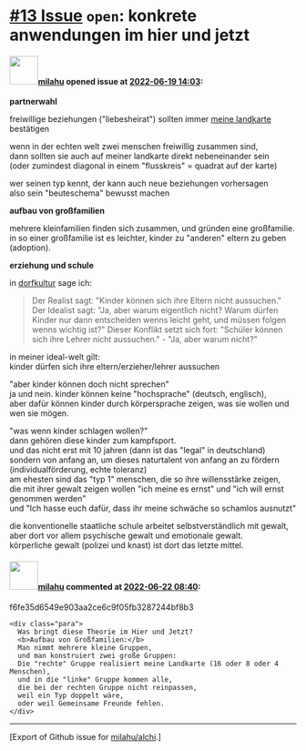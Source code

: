 # [\#13 Issue](https://github.com/milahu/alchi/issues/13) `open`: konkrete anwendungen im hier und jetzt

#### <img src="https://avatars.githubusercontent.com/u/12958815?v=4" width="50">[milahu](https://github.com/milahu) opened issue at [2022-06-19 14:03](https://github.com/milahu/alchi/issues/13):

**partnerwahl**

freiwillige beziehungen ("liebesheirat") sollten immer [meine
landkarte](https://milahu.github.io/alchi/src/alchi-maps/public/alchi-maps.html)
bestätigen

wenn in der echten welt zwei menschen freiwillig zusammen sind,  
dann sollten sie auch auf meiner landkarte direkt nebeneinander sein  
(oder zumindest diagonal in einem "flusskreis" = quadrat auf der karte)

wer seinen typ kennt, der kann auch neue beziehungen vorhersagen  
also sein "beuteschema" bewusst machen

**aufbau von großfamilien**

mehrere kleinfamilien finden sich zusammen, und gründen eine
großfamilie.  
in so einer großfamilie ist es leichter, kinder zu "anderen" eltern zu
geben (adoption).

**erziehung und schule**

in
[dorfkultur](https://milahu.github.io/alchi/src/dorfkultur/dorfkultur.html)
sage ich:

> Der Realist sagt: "Kinder können sich ihre Eltern nicht aussuchen."
> Der Idealist sagt: "Ja, aber warum eigentlich nicht? Warum dürfen
> Kinder nur dann entscheiden wenns leicht geht, und müssen folgen wenns
> wichtig ist?" Dieser Konflikt setzt sich fort: "Schüler können sich
> ihre Lehrer nicht aussuchen." - "Ja, aber warum nicht?"

in meiner ideal-welt gilt:  
kinder dürfen sich ihre eltern/erzieher/lehrer aussuchen

"aber kinder können doch nicht sprechen"  
ja und nein. kinder können keine "hochsprache" (deutsch, englisch),  
aber dafür können kinder durch körpersprache zeigen, was sie wollen und
wen sie mögen.

"was wenn kinder schlagen wollen?"  
dann gehören diese kinder zum kampfsport.  
und das nicht erst mit 10 jahren (dann ist das "legal" in deutschland)  
sondern von anfang an, um dieses naturtalent von anfang an zu fördern
(individualförderung, echte toleranz)  
am ehesten sind das "typ 1" menschen, die so ihre willensstärke
zeigen,  
die mit ihrer gewalt zeigen wollen "ich meine es ernst" und "ich will
ernst genommen werden"  
und "Ich hasse euch dafür, dass ihr meine schwäche so schamlos ausnutzt"

die konventionelle staatliche schule arbeitet selbstverständlich mit
gewalt,  
aber dort vor allem psychische gewalt und emotionale gewalt.  
körperliche gewalt (polizei und knast) ist dort das letzte mittel.

#### <img src="https://avatars.githubusercontent.com/u/12958815?v=4" width="50">[milahu](https://github.com/milahu) commented at [2022-06-22 08:40](https://github.com/milahu/alchi/issues/13#issuecomment-1162819786):

f6fe35d6549e903aa2ce6c9f05fb3287244bf8b3

    <div class="para">
      Was bringt diese Theorie im Hier und Jetzt?
      <b>Aufbau von Großfamilien:</b>
      Man nimmt mehrere kleine Gruppen,
      und man konstruiert zwei große Gruppen:
      Die "rechte" Gruppe realisiert meine Landkarte (16 oder 8 oder 4 Menschen),
      und in die "linke" Gruppe kommen alle,
      die bei der rechten Gruppe nicht reinpassen,
      weil ein Typ doppelt wäre,
      oder weil Gemeinsame Freunde fehlen.
    </div>

------------------------------------------------------------------------

\[Export of Github issue for
[milahu/alchi](https://github.com/milahu/alchi).\]
